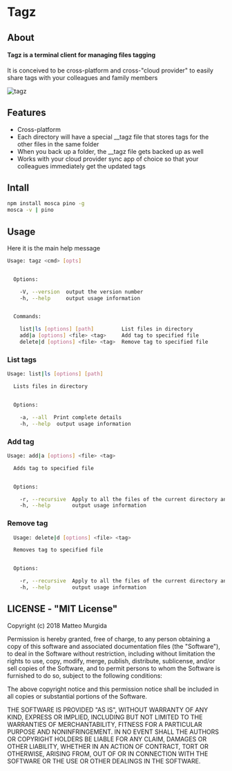 Tagz
====================

## About

#### Tagz is a terminal client for managing files tagging
It is conceived to be cross-platform and cross-"cloud provider" to easily share tags with your colleagues
and family members

![tagz](https://github.com/teomurgi/tagz/blob/master/clip.gif?raw=true)

## Features

* Cross-platform
* Each directory will have a special __tagz file that stores tags for the other files in the same folder
* When you back up a folder, the __tagz file gets backed up as well
* Works with your cloud provider sync app of choice so that your colleagues immediately get the updated tags

## Intall

```bash
npm install mosca pino -g
mosca -v | pino
```

## Usage

Here it is the main help message

```bash
Usage: tagz <cmd> [opts]


  Options:

    -V, --version  output the version number
    -h, --help     output usage information


  Commands:

    list|ls [options] [path]         List files in directory
    add|a [options] <file> <tag>     Add tag to specified file
    delete|d [options] <file> <tag>  Remove tag to specified file
```

### List tags
```bash
Usage: list|ls [options] [path]

  Lists files in directory


  Options:

    -a, --all  Print complete details
    -h, --help  output usage information
```


### Add tag
```bash
Usage: add|a [options] <file> <tag>

  Adds tag to specified file


  Options:

    -r, --recursive  Apply to all the files of the current directory and of all the subdirectories
    -h, --help       output usage information
```

### Remove tag
```bash
  Usage: delete|d [options] <file> <tag>

  Removes tag to specified file


  Options:

    -r, --recursive  Apply to all the files of the current directory and of all the subdirectories
    -h, --help       output usage information
```

## LICENSE - "MIT License"

Copyright (c) 2018 Matteo Murgida

Permission is hereby granted, free of charge, to any person
obtaining a copy of this software and associated documentation
files (the "Software"), to deal in the Software without
restriction, including without limitation the rights to use,
copy, modify, merge, publish, distribute, sublicense, and/or sell
copies of the Software, and to permit persons to whom the
Software is furnished to do so, subject to the following
conditions:

The above copyright notice and this permission notice shall be
included in all copies or substantial portions of the Software.

THE SOFTWARE IS PROVIDED "AS IS", WITHOUT WARRANTY OF ANY KIND,
EXPRESS OR IMPLIED, INCLUDING BUT NOT LIMITED TO THE WARRANTIES
OF MERCHANTABILITY, FITNESS FOR A PARTICULAR PURPOSE AND
NONINFRINGEMENT. IN NO EVENT SHALL THE AUTHORS OR COPYRIGHT
HOLDERS BE LIABLE FOR ANY CLAIM, DAMAGES OR OTHER LIABILITY,
WHETHER IN AN ACTION OF CONTRACT, TORT OR OTHERWISE, ARISING
FROM, OUT OF OR IN CONNECTION WITH THE SOFTWARE OR THE USE OR
OTHER DEALINGS IN THE SOFTWARE.
